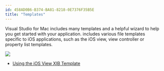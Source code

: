 ```yaml
---
id: 458AD0B6-B374-BA81-8218-0E7376F35B5E
title: "Templates"
---
```


Visual Studio for Mac includes many templates and a helpful wizard to help you get started with your application.  includes various file templates specific to iOS applications,
such as the iOS view, view controller or property list templates.

 [ ![](Images/NewFile.png)](Images/NewFile.png)
 
-   [Using the iOS View XIB Template](/Recipes/ios/general/templates/using_the_ios_view_xib_template)

